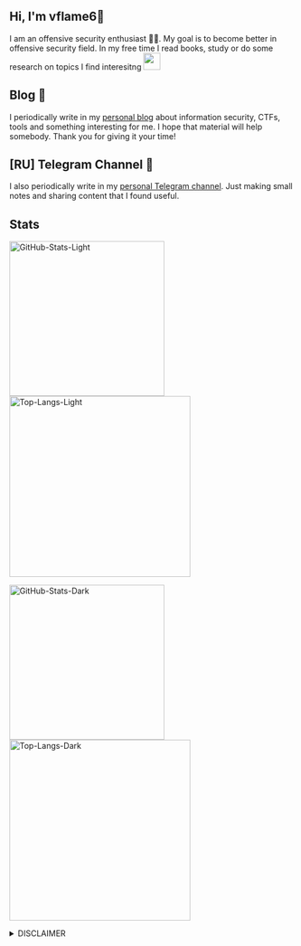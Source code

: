 ## Hi, I'm vflame6👋

I am an offensive security enthusiast 👨‍💻. My goal is to become better in offensive security field. In my free time I read books, study or do some research on topics I find interesitng <img src="https://media.giphy.com/media/WUlplcMpOCEmTGBtBW/giphy.gif" width="30">

## Blog 📄

I periodically write in my [personal blog](https://vflame6.github.io/) about information security, CTFs, tools and something interesting for me. I hope that material will help somebody. Thank you for giving it your time!

## [RU] Telegram Channel 📎

I also periodically write in my [personal Telegram channel](https://t.me/vflame6). Just making small notes and sharing content that I found useful.

## Stats

<a href="https://github.com/vflame6#gh-light-mode-only"><img src="https://github-readme-stats.vercel.app/api?username=vflame6&show_icons=true&hide_rank=true&theme=swift#gh-light-mode-only" width="274px" alt="GitHub-Stats-Light" /></a>
<a href="https://github.com/vflame6#gh-light-mode-only"><img src="https://github-readme-stats.vercel.app/api/top-langs?username=vflame6&layout=compact&theme=swift#gh-light-mode-only" width="320px" alt="Top-Langs-Light" /></a>

<a href="https://github.com/vflame6#gh-dark-mode-only"><img src="https://github-readme-stats.vercel.app/api?username=vflame6&show_icons=true&hide_rank=true&theme=dracula#gh-dark-mode-only" width="274px" alt="GitHub-Stats-Dark" /></a>
<a href="https://github.com/vflame6#gh-dark-mode-only"><img src="https://github-readme-stats.vercel.app/api/top-langs?username=vflame6&layout=compact&theme=dracula#gh-dark-mode-only" width="320px" alt="Top-Langs-Dark" /></a>

<details>
  <summary>DISCLAIMER</summary>

  > All the tools associated with this GitHub account are provided for educational and research purposes only. The owner of the account is not responsible for any illegal use of any of the related tooling.
</details>
